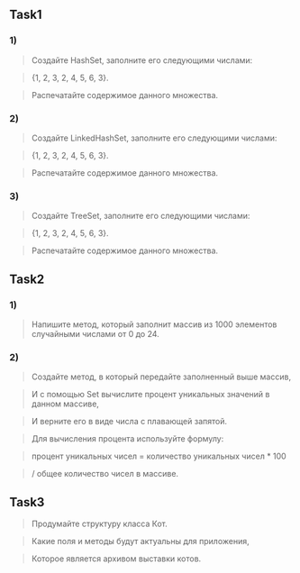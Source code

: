 ## Task1 

### 1)

> Создайте HashSet, заполните его следующими числами:

> {1, 2, 3, 2, 4, 5, 6, 3}.

> Распечатайте содержимое данного множества.

### 2)

> Создайте LinkedHashSet, заполните его следующими числами:

> {1, 2, 3, 2, 4, 5, 6, 3}.

> Распечатайте содержимое данного множества.

### 3)

> Создайте TreeSet, заполните его следующими числами:

> {1, 2, 3, 2, 4, 5, 6, 3}.

> Распечатайте содержимое данного множества.

## Task2

### 1)

> Напишите метод, который заполнит массив из 1000 элементов случайными числами от 0 до 24.

### 2)

> Создайте метод, в который передайте заполненный выше массив,

> И с помощью Set вычислите процент уникальных значений в данном массиве,

> И верните его в виде числа с плавающей запятой.

> Для вычисления процента используйте формулу:

> процент уникальных чисел = количество уникальных чисел * 100 

> / общее количество чисел в массиве.

## Task3

> Продумайте структуру класса Кот.

> Какие поля и методы будут актуальны для приложения,

> Которое является архивом выставки котов.